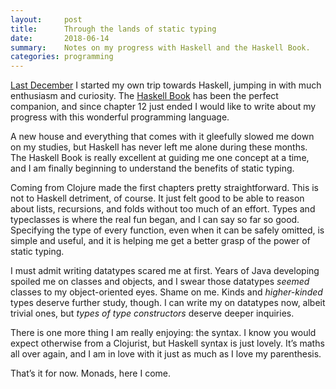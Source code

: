 ```yaml
---
layout:     post
title:      Through the lands of static typing
date:       2018-06-14
summary:    Notes on my progress with Haskell and the Haskell Book.
categories: programming
---
```


[Last December](https://www.manueluberti.eu/programming/2017/12/08/learninghaskell/) I started my own trip towards Haskell, jumping in with much
enthusiasm and curiosity. The [Haskell Book](http://haskellbook.com/) has been the perfect companion, and
since chapter 12 just ended I would like to write about my progress with this
wonderful programming language.

A new house and everything that comes with it gleefully slowed me down on my
studies, but Haskell has never left me alone during these months. The Haskell
Book is really excellent at guiding me one concept at a time, and I am finally
beginning to understand the benefits of static typing.

Coming from Clojure made the first chapters pretty straightforward. This is not
to Haskell detriment, of course. It just felt good to be able to reason about
lists, recursions, and folds without too much of an effort. Types and
typeclasses is where the real fun began, and I can say so far so
good. Specifying the type of every function, even when it can be safely omitted,
is simple and useful, and it is helping me get a better grasp of the power of
static typing.

I must admit writing datatypes scared me at first. Years of Java developing
spoiled me on classes and objects, and I swear those datatypes *seemed* classes
to my object-oriented eyes. Shame on me. Kinds and *higher-kinded* types deserve
further study, though. I can write my on datatypes now, albeit trivial ones, but
*types of type constructors* deserve deeper inquiries.

There is one more thing I am really enjoying: the syntax. I know you would
expect otherwise from a Clojurist, but Haskell syntax is just lovely. It’s maths
all over again, and I am in love with it just as much as I love my parenthesis.

That’s it for now. Monads, here I come.
